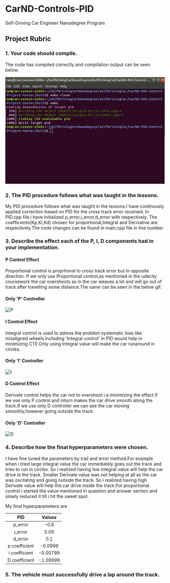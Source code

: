 # CarND-Controls-PID

Self-Driving Car Engineer Nanodegree Program

## Project Rubric

### 1. Your code should compile.

The code has compiled correctly and compilation output can be seen below.

![Compilation](./Data/compilation.png)

### 2. The PID procedure follows what was taught in the lessons.

My PID procedure follows what was taught in the lessons.I have continously applied correction based on PID for the cross track error received.
In PID.cpp file i have initialized p_error,i_error,d_error with <values> respectively.
The coefficients(Kp,Ki,Kd) chosen for proportional,Integral and Derivative are <value> respectively.The code changes can be found in main.cpp file in line number

### 3. Describe the effect each of the P, I, D components had in your implementation.

#### P Control Effect

Proportional control is proprtional to cross track error but in opposite direction. If we only use Proportional control,as mentioned in the udacity coursework the car overshoots as in the car weaves a lot and will go out of track after travelling some distance.The same can be seen in the below gif.

#### Only 'P' Controller
![P](./Data/Only_P.gif)

#### I Control Effect

Integral control is used to adress the problem systematic bias like misaligned wheels.Including 'Integral control' in PID would help in minimizing CTE.Only using Integral value will make the car runaround in circles.

#### Only 'I' Controller
![I](./Data/Only_I.gif)

#### D Control Effect
Derivate control helps the car not to overshoot i.e minimizing the effect if we use only P control and inturn makes the car drive smooth along the track.If we use only D controller we can see the car moving smoothly,however going outside the track.

#### Only 'D' Controller
![D](./Data/Only_D.gif)

### 4. Describe how the final hyperparameters were chosen.

I have fine tuned the parameters by trail and error method.For example when i tried large integral value the car immediately goes out the track and tries to run in circles. So i realized having low integral value will help the car drive in the track.
Smaller Derivate value was not helping at all as the car was oscilating and going outside the track. So i realized having high Derivate value will help the car drive inside the track.For proportional control i started the value mentioned in question and answer section and slowly reduced it till i hit the sweet spot.

My final hyperparameters are 


|     PID               |     Values    	 	|
|:---------------------:|:---------------------:|
| p_error        		| -0.6       			|
| i_error    			|  0.09   				| 
| d_error       		|  0.1					|
| p coefficient   		| -0.0999       		| 
| i coefficient			| -0.00799          	| 
| D coefficient			| -1.09999           	|

### 5. The vehicle must successfully drive a lap around the track.




